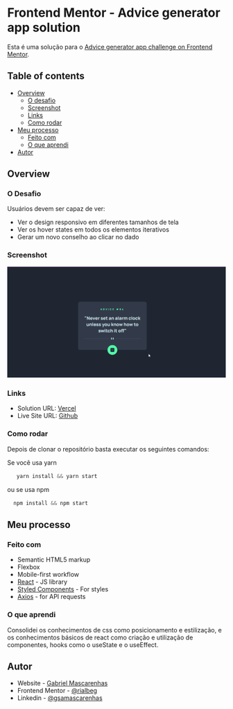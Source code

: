 # Frontend Mentor - Advice generator app solution

Esta é uma solução para o [Advice generator app challenge on Frontend Mentor](https://www.frontendmentor.io/challenges/advice-generator-app-QdUG-13db).

## Table of contents

- [Overview](#overview)
  - [O desafio](#o-desafio)
  - [Screenshot](#screenshot)
  - [Links](#links)
  - [Como rodar](#como-rodar)
- [Meu processo](#meu-processo)
  - [Feito com](#feito-com)
  - [O que aprendi](#o-que-aprendi)
- [Autor](#autor)

## Overview

### O Desafio

Usuários devem ser capaz de ver:

- Ver o design responsivo em diferentes tamanhos de tela
- Ver os hover states em todos os elementos iterativos
- Gerar um novo conselho ao clicar no dado

### Screenshot

![](./screenshot.gif)

### Links

- Solution URL: [Vercel](https://advice-generatora-app-react.vercel.app/)
- Live Site URL: [Github](https://github.com/rialbeg/advice-generatora-app-react)

### Como rodar

Depois de clonar o repositório basta executar os seguintes comandos:

Se você usa yarn

```javascript
   yarn install && yarn start
```

ou se usa npm

```javascript
  npm install && npm start
```

## Meu processo

### Feito com

- Semantic HTML5 markup
- Flexbox
- Mobile-first workflow
- [React](https://reactjs.org/) - JS library
- [Styled Components](https://styled-components.com/) - For styles
- [Axios](https://axios-http.com/ptbr/docs/intro) - for API requests

### O que aprendi

Consolidei os conhecimentos de css como posicionamento e estilização, e os conhecimentos básicos de react como criação e utilização de componentes, hooks como o useState e o useEffect.

## Autor

- Website - [Gabriel Mascarenhas](https://rialbeg.github.io/portfolio/)
- Frontend Mentor - [@rialbeg](https://www.frontendmentor.io/profile/rialbeg)
- Linkedin - [@gsamascarenhas](https://www.linkedin.com/in/gsamascarenhas/)
